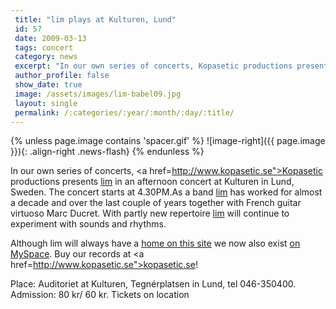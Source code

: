 ```yaml
---
 title: "lim plays at Kulturen, Lund"
 id: 57
 date: 2009-03-13
 tags: concert
 category: news
 excerpt: "In our own series of concerts, Kopasetic productions presents lim in an afternoon concert at Kulturen in Lund, Sweden. The concert starts at 4.30PM...."
 author_profile: false
 show_date: true
 image: /assets/images/lim-babel09.jpg
 layout: single
 permalink: /:categories/:year/:month/:day/:title/
---
```

{% unless page.image contains 'spacer.gif' %}
   ![image-right]({{ page.image }}){: .align-right .news-flash}
{% endunless %}

In our own series of concerts, <a href=http://www.kopasetic.se">Kopasetic productions</a> presents <a href="http://www.henrikfrisk.com/index.jsp?metaId=music&id=proj&about=1&field=title&query=lim">lim</a> in an afternoon concert at Kulturen in Lund, Sweden. The concert starts at 4.30PM.As a band <a href="http://www.henrikfrisk.com/index.jsp?metaId=music&id=proj&about=1&field=title&query=lim">lim</a> has worked for almost a decade and over the last couple of years together with French guitar virtuoso Marc Ducret. With partly new repertoire <a href="http://www.henrikfrisk.com/index.jsp?metaId=music&id=proj&about=1&field=title&query=lim">lim</a> will continue to experiment with sounds and rhythms.



Although lim will always have a <a href="http://www.henrikfrisk.com/index.jsp?metaId=music&id=proj&about=1&field=title&query=lim">home on this site</a> we now also exist <a href="http://www.myspace.limtrio">on MySpace</a>. Buy our records at <a href=http://www.kopasetic.se">kopasetic.se</a>!




Place: Auditoriet at Kulturen, Tegnérplatsen in Lund, tel 046-350400. <br />
Admission: 80 kr/ 60 kr. Tickets on location
 

